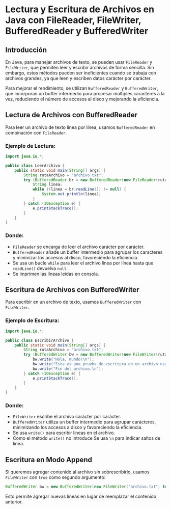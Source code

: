 # Lectura y Escritura de Archivos en Java con FileReader, FileWriter, BufferedReader y BufferedWriter

## Introducción
En Java, para manejar archivos de texto, se pueden usar `FileReader` y `FileWriter`, que permiten leer y escribir archivos de forma sencilla. Sin embargo, estos métodos pueden ser ineficientes cuando se trabaja con archivos grandes, ya que leen y escriben datos carácter por carácter.

Para mejorar el rendimiento, se utilizan `BufferedReader` y `BufferedWriter`, que incorporan un buffer intermedio para procesar múltiples caracteres a la vez, reduciendo el número de accesos al disco y mejorando la eficiencia.

## Lectura de Archivos con BufferedReader
Para leer un archivo de texto línea por línea, usamos `BufferedReader` en combinación con `FileReader`.

### Ejemplo de Lectura:
```java
import java.io.*;

public class LeerArchivo {
    public static void main(String[] args) {
        String rutaArchivo = "archivo.txt";
        try (BufferedReader br = new BufferedReader(new FileReader(rutaArchivo))) {
            String linea;
            while ((linea = br.readLine()) != null) {
                System.out.println(linea);
            }
        } catch (IOException e) {
            e.printStackTrace();
        }
    }
}
```
### Donde:
- `FileReader` se encarga de leer el archivo carácter por carácter.
- `BufferedReader` añade un buffer intermedio para agrupar los caracteres y minimizar los accesos al disco, favoreciendo la eficiencia.
- Se usa un bucle `while` para leer el archivo línea por línea hasta que `readLine()` devuelva `null`.
- Se imprimen las líneas leídas en consola.

## Escritura de Archivos con BufferedWriter
Para escribir en un archivo de texto, usamos `BufferedWriter` con `FileWriter`.

### Ejemplo de Escritura:
```java
import java.io.*;

public class EscribirArchivo {
    public static void main(String[] args) {
        String rutaArchivo = "archivo.txt";
        try (BufferedWriter bw = new BufferedWriter(new FileWriter(rutaArchivo))) {
            bw.write("Hola, mundo!\n");
            bw.write("Esta es una prueba de escritura en un archivo usando BufferedWriter.\n");
            bw.write("Fin del archivo.\n");
        } catch (IOException e) {
            e.printStackTrace();
        }
    }
}
```
### Donde:
- `FileWriter` escribe el archivo carácter por carácter.
- `BufferedWriter` utiliza un buffer intermedio para agrupar carácteres, minimizando los accesos a disco y favoreciendo la eficiencia.
- Se usa `write()` para escribir líneas en el archivo.
- Como el método `write()` no introduce Se usa `\n` para indicar saltos de línea.

## Escritura en Modo Append
Si queremos agregar contenido al archivo sin sobrescribirlo, usamos `FileWriter` con `true` como segundo argumento:
```java
BufferedWriter bw = new BufferedWriter(new FileWriter("archivo.txt", true));
```
Esto permite agregar nuevas líneas en lugar de reemplazar el contenido anterior.

